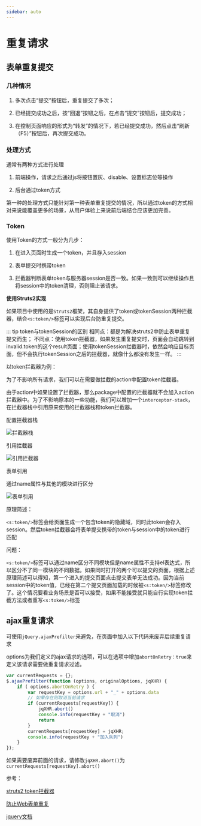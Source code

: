 ```yaml
---
sidebar: auto
---
```


# 重复请求

## 表单重复提交

### 几种情况

1. 多次点击“提交”按钮后，重复提交了多次；

2. 已经提交成功之后，按“回退”按钮之后，在点击“提交”按钮后，提交成功；

3. 在控制页面响应的形式为“转发”的情况下，若已经提交成功，然后点击“刷新（F5）”按钮后，再次提交成功。

### 处理方式

通常有两种方式进行处理

1. 前端操作，请求之后通过js将按钮置灰、disable、设置标志位等操作

2. 后台通过token方式

第一种的处理方式只能针对第一种表单重复提交的情况，所以通过token的方式相对来说能覆盖更多的场景，从用户体验上来说前后端结合应该更加完善。

### Token

使用Token的方式一般分为几步：

1. 在进入页面时生成一个token，并且存入session

2. 表单提交时携带token

3. 拦截器判断表单token与服务器session是否一致。如果一致则可以继续操作且将session中的token清理，否则阻止该请求。

**使用Struts2实现**

如果项目中使用的是`Struts2`框架，其自身提供了token或tokenSession两种拦截器，结合`<s:token/>`标签可以实现后台防重复提交。

::: tip
token与tokenSession的区别
相同点：都是为解决struts2中防止表单重复提交而生；
不同点：使用token拦截器，如果发生重复提交时，页面会自动跳转到invalid.token的这个result页面；使用tokenSession拦截器时，依然会响应目标页面，但不会执行tokenSession之后的拦截器，就像什么都没有发生一样。
:::

以token拦截器为例：

为了不影响所有请求，我们可以在需要做拦截的action中配置token拦截器。

由于action中如果设置了拦截器，那么package中配置的拦截器就不会加入action拦截器中。为了不影响原本的一些功能，我们可以增加一个`interceptor-stack`，在拦截器栈中引用原来使用的拦截器栈和token拦截器。

配置拦截器栈

![拦截器栈](https://gitee.com/zengsl/picBed/raw/master/img/20200923101726.png)

引用拦截器

![引用拦截器](https://gitee.com/zengsl/picBed/raw/master/img/20200923101450.png)

表单引用

通过name属性与其他的模块进行区分

![表单引用](https://gitee.com/zengsl/picBed/raw/master/img/20200923105431.png)

原理简述：

`<s:token/>`标签会给页面生成一个包含token的隐藏域，同时此token会存入session。然后token拦截器会将表单提交携带的token与session中的token进行匹配

问题：

`<s:token/>`标签可以通过name区分不同模块但是name属性不支持el表达式，所以区分不了同一模块的不同数据。如果同时打开的两个可以提交的页面，根据上述原理简述可以得知，第一个进入的提交页面点击提交表单无法成功。因为当前session中的token值，已经在第二个提交页面加载的时候被`<s:token/>`标签修改了。这个情况要看业务场景是否可以接受，如果不能接受就只能自行实现token拦截方法或者重写`<s:token/>`标签

## ajax重复请求

可使用`jQuery.ajaxPrefilter`来避免，在页面中加入以下代码来废弃后续重复请求

options为我们定义的ajax请求的选项，可以在选项中增加`abortOnRetry：true`来定义该请求需要做重复请求过滤。

~~~ javascript
var currentRequests = {};
$.ajaxPrefilter(function (options, originalOptions, jqXHR) {
	if ( options.abortOnRetry ) {
		var requestKey = options.url + "_" + options.data
		// 如果存在则取消当前请求
		if (currentRequests[requestKey]) {
			jqXHR.abort()
			console.info(requestKey + "取消")
			return
		}
		currentRequests[requestKey] = jqXHR;
		console.info(requestKey + "加入队列")
	}
});
~~~

如果需要废弃前面的请求，请修改`jqXHR.abort()`为`currentRequests[requestKey].abort()`



参考：

[struts2 token拦截器](https://www.cnblogs.com/yy3b2007com/p/6699185.html)

[防止Web表单重复](https://cloud.tencent.com/developer/article/1504267)

[jquery文档](https://jquery.cuishifeng.cn/jQuery.ajaxPrefilter.html)
